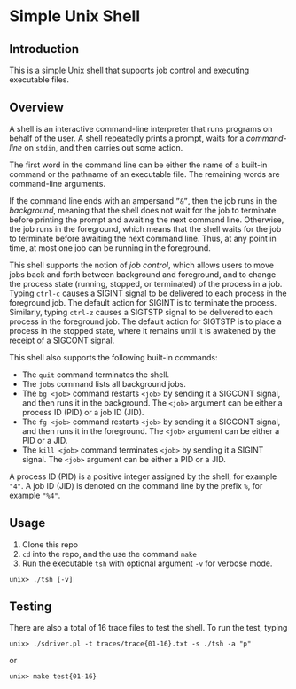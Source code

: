 # Simple Unix Shell

## Introduction

This is a simple Unix shell that supports job control and executing executable files.

## Overview

A shell is an interactive command-line interpreter that runs programs on behalf of the user. A shell repeatedly prints a prompt, waits for a *command-line* on `stdin`, and then carries out some action.

The first word in the command line can be either the name of a built-in command or the pathname of an executable file. The remaining words are command-line arguments.

If the command line ends with an ampersand `”&”`, then the job runs in the *background*, meaning that the shell does not wait for the job to terminate before printing the prompt and awaiting the next command line. Otherwise, the job runs in the foreground, which means that the shell waits for the job to terminate before awaiting the next command line. Thus, at any point in time, at most one job can be running in the foreground.

This shell supports the notion of *job control*, which allows users to move jobs back and forth between background and foreground, and to change the process state (running, stopped, or terminated) of the process in a job. Typing `ctrl-c` causes a SIGINT signal to be delivered to each process in the foreground job. The default action for SIGINT is to terminate the process. Similarly, typing `ctrl-z` causes a SIGTSTP signal to be delivered to each process in the foreground job. The default action for SIGTSTP is to place a process in the stopped state, where it remains until it is awakened by the receipt of a SIGCONT signal.

This shell also supports the following built-in commands:

- The `quit` command terminates the shell.
- The `jobs` command lists all background jobs.
- The `bg <job>` command restarts `<job>` by sending it a SIGCONT signal, and then runs it in the background. The `<job>` argument can be either a process ID (PID) or a job ID (JID).
- The `fg <job>` command restarts `<job>` by sending it a SIGCONT signal, and then runs it in the foreground. The `<job>` argument can be either a PID or a JID.
- The `kill <job>` command terminates `<job>` by sending it a SIGINT signal. The `<job>` argument can be either a PID or a JID.

A process ID (PID) is a positive integer assigned by the shell, for example `"4"`. A job ID (JID) is denoted on the command line by the prefix `%`, for example `"%4"`.

## Usage

1. Clone this repo
2. `cd` into the repo, and the use the command `make`
3. Run the executable `tsh` with optional argument `-v` for verbose mode.
```
unix> ./tsh [-v]
```

## Testing

There are also a total of 16 trace files to test the shell. To run the test, typing 
```
unix> ./sdriver.pl -t traces/trace{01-16}.txt -s ./tsh -a "p"
```

or

```
unix> make test{01-16}
```
